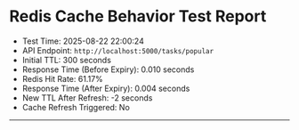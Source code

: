 
# Redis Cache Behavior Test Report

- Test Time: 2025-08-22 22:00:24
- API Endpoint: `http://localhost:5000/tasks/popular`
- Initial TTL: 300 seconds
- Response Time (Before Expiry): 0.010 seconds
- Redis Hit Rate: 61.17%
- Response Time (After Expiry): 0.004 seconds
- New TTL After Refresh: -2 seconds
- Cache Refresh Triggered: No

---
